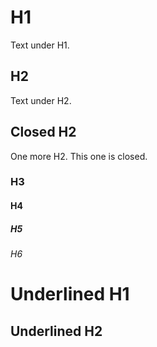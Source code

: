 # H1

Text under H1.

## H2

Text under H2.

## Closed H2 ##

One more H2. This one is closed.

### H3
#### H4
##### H5
###### H6

Underlined H1
=============

Underlined H2
-------------